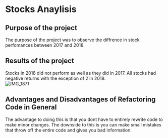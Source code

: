 # Stocks Anaylisis 
## Purpose of the project 
The purpose of the project was to observe the diffrence in stock perfomances between 2017 and 2018. 
## Results of the project  
Stocks in 2018 did not perform as well as they did in 2017. All stocks had negative returns with the exception of 2 in 2018.  
![IMG_1871](https://user-images.githubusercontent.com/97294789/165004122-60b213f0-4b84-46e3-9f73-4680a6cb5577.jpeg)
## Advantages and Disadvantages of Refactoring Code in General 
The advantage to doing this is that you dont have to entirely rewrite code to make minor changes. The downside to this is you can make small mistakes that throw off the entire code and gives you bad information. 
